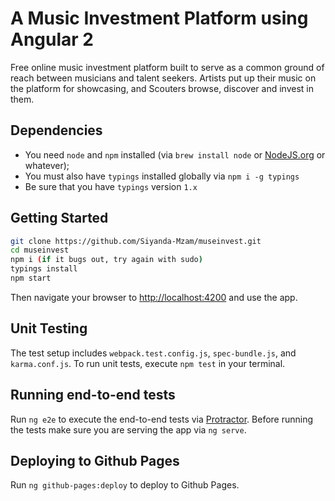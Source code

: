 # A Music Investment Platform using Angular 2
Free online music investment platform built to serve as a common ground of reach between musicians and talent seekers. Artists put up their music on the platform for showcasing, and Scouters browse, discover and invest in them.


## Dependencies
- You need `node` and `npm` installed (via `brew install node` or [NodeJS.org](https://nodejs.org/en/) or whatever);
- You must also have `typings` installed globally via `npm i -g typings`
- Be sure that you have `typings` version `1.x`


## Getting Started


```bash
git clone https://github.com/Siyanda-Mzam/museinvest.git
cd museinvest
npm i (if it bugs out, try again with sudo)
typings install
npm start
```

Then navigate your browser to [http://localhost:4200](http://localhost:3001) and use the app.

## Unit Testing
The test setup includes `webpack.test.config.js`, `spec-bundle.js`, and `karma.conf.js`. To run unit tests, execute `npm test` in your terminal.


## Running end-to-end tests

Run `ng e2e` to execute the end-to-end tests via [Protractor](http://www.protractortest.org/).
Before running the tests make sure you are serving the app via `ng serve`.

## Deploying to Github Pages

Run `ng github-pages:deploy` to deploy to Github Pages.